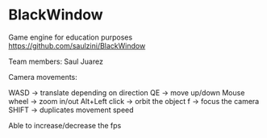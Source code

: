 # BlackWindow

Game engine for education purposes
https://github.com/saulzini/BlackWindow

Team members:
Saul Juarez


Camera movements:

WASD -> translate depending on direction
QE -> move up/down
Mouse wheel -> zoom in/out
Alt+Left click  -> orbit the object
f -> focus the camera
SHIFT -> duplicates movement speed

Able to increase/decrease the fps